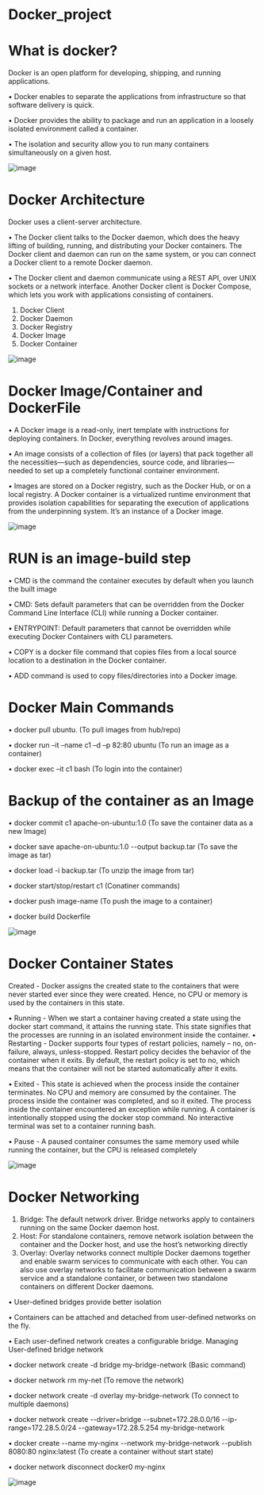 # Docker_project

# What is docker?
Docker is an open platform for developing, shipping, and running applications.

• Docker enables to separate the applications from infrastructure so that software delivery is quick.

• Docker provides the ability to package and run an application in a loosely isolated environment called a container.

• The isolation and security allow you to run many containers simultaneously on a given host.


![image](https://github.com/AshokTippaluri/Docker_project/assets/96752472/e0b67e6e-a9cf-4f19-adca-5dfe5ccda022)


# Docker Architecture
Docker uses a client-server architecture.

• The Docker client talks to the Docker daemon, which does the heavy lifting of building, running, and distributing your Docker containers. The Docker client and daemon can run on the same system, or you can
connect a Docker client to a remote Docker daemon.

• The Docker client and daemon communicate using a REST API, over UNIX sockets or a network interface. Another Docker client is Docker Compose, which lets you work with applications consisting of containers.

1) Docker Client
2) Docker Daemon
3) Docker Registry
4) Docker Image
5) Docker Container


![image](https://github.com/AshokTippaluri/Docker_project/assets/96752472/68d70b6d-a514-4e45-9a0a-d735d7fd2421)

# Docker Image/Container and DockerFile
• A Docker image is a read-only, inert template with instructions for deploying containers. In Docker, everything revolves around images.

• An image consists of a collection of files (or layers) that pack together all the necessities—such as dependencies, source code, and libraries—needed to set up a completely functional container environment.

• Images are stored on a Docker registry, such as the Docker Hub, or on a local registry. A Docker container is a virtualized runtime environment that provides isolation capabilities for separating the execution of applications from the underpinning system. It’s an instance of a Docker image.

![image](https://github.com/AshokTippaluri/Docker_project/assets/96752472/a3e924bd-16a9-454c-a048-d71942c555d0)

# RUN is an image-build step
• CMD is the command the container executes by default when you launch the built image

• CMD: Sets default parameters that can be overridden from the Docker Command Line Interface (CLI) while running a Docker container.

• ENTRYPOINT: Default parameters that cannot be overridden while executing Docker Containers with CLI parameters.

• COPY is a docker file command that copies files from a local source location to a destination in the Docker container.

• ADD command is used to copy files/directories into a Docker image.

# Docker Main Commands
• docker pull ubuntu. (To pull images from hub/repo)

• docker run –it –name c1 –d –p 82:80 ubuntu (To run an image as a container)

• docker exec –it c1 bash (To login into the container) 


# Backup of the container as an Image
• docker commit c1 apache-on-ubuntu:1.0 (To save the container data as a new Image)

• docker save apache-on-ubuntu:1.0 --output backup.tar (To save the image as tar)

• docker load -i backup.tar (To unzip the image from tar)

• docker start/stop/restart c1 (Conatiner commands)

• docker push image-name (To push the image to a container)

• docker build Dockerfile

![image](https://github.com/AshokTippaluri/Docker_project/assets/96752472/82b320f6-3780-4605-9e09-8c6d1ee14973)

# Docker Container States
Created - Docker assigns the created state to the containers that were never started ever since they were created. Hence, no CPU or memory is used by the containers in this state. 

• Running - When we start a container having created a state using the docker start command, it attains the running state. This state signifies that the processes are running in an isolated environment inside the container.
• Restarting - Docker supports four types of restart policies, namely – no, on-failure, always, unless-stopped. Restart policy decides the behavior of the container when it exits. By default, the restart policy is set to no, which means that the container will not be started automatically after it exits. 

• Exited - This state is achieved when the process inside the container terminates. No CPU and memory are consumed by the container. The process inside the container was completed, and so it exited. The process inside the container encountered an exception while running. A container is intentionally stopped using the docker stop command. No interactive terminal was set to a container running bash. 

• Pause - A paused container consumes the same memory used while running the container, but the CPU is released completely

![image](https://github.com/AshokTippaluri/Docker_project/assets/96752472/780cb95d-8b83-4181-bc50-961029800f6c)

# Docker Networking
1) Bridge: The default network driver. Bridge networks apply to containers running on the same Docker daemon host.
2) Host: For standalone containers, remove network isolation between the container and the Docker host, and use the host’s networking directly
3) Overlay: Overlay networks connect multiple Docker daemons together and enable swarm services to communicate with each other. You can also use overlay networks to facilitate communication between a swarm service and a standalone container, or between two standalone containers on different Docker daemons.

• User-defined bridges provide better isolation

• Containers can be attached and detached from user-defined networks on the fly.

• Each user-defined network creates a configurable bridge. Managing User-defined bridge network

• docker network create -d bridge my-bridge-network (Basic command)

• docker network rm my-net (To remove the network)

• docker network create -d overlay my-bridge-network (To connect to multiple daemons)

• docker network create --driver=bridge --subnet=172.28.0.0/16 --ip-range=172.28.5.0/24 --gateway=172.28.5.254 my-bridge-network

• docker create --name my-nginx --network my-bridge-network --publish 8080:80 nginx:latest (To create a container without start state)

• docker network disconnect docker0 my-nginx

![image](https://github.com/AshokTippaluri/Docker_project/assets/96752472/dacd3460-ce77-484c-8223-d74bf5561e91)













